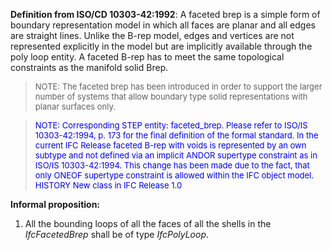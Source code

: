 ﻿**Definition from ISO/CD 10303-42:1992**: A faceted brep is a simple form of boundary representation model in which all faces are planar and all edges are straight lines. Unlike the B-rep model, edges and vertices are not represented explicitly in the model but are implicitly available through the poly loop entity. A faceted B-rep has to meet the same topological constraints as the manifold solid Brep.

> <font size="-1">NOTE: The faceted brep has been introduced in order to
		  support the larger number of systems that allow boundary type solid
		  representations with planar surfaces only.</font>
>

> <font color="#0000FF" size="-1">NOTE: Corresponding STEP
		entity: faceted_brep. Please refer to ISO/IS 10303-42:1994, p. 173 for the
		final definition of the formal standard. In the current IFC Release faceted
		B-rep with voids is represented by an own subtype and not defined via an
		implicit ANDOR supertype constraint as in ISO/IS 10303-42:1994. This change has
		been made due to the fact, that only ONEOF supertype constraint is allowed
		within the IFC object model. </font><font color="#0000FF" size="-1">HISTORY New class in IFC Release 1.0
		  </font>
>

**Informal proposition:**

1. All the bounding loops of all the faces of all the shells in the _IfcFacetedBrep_ shall be of type _IfcPolyLoop_.

